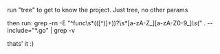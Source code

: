 run "tree" to get to know the project. Just tree, no other params

then run:
grep -rn -E "^func\s*(\([^)]+\))?\s*[a-zA-Z_][a-zA-Z0-9_]*\s*\(" . --include="*.go" | grep -v

thats' it :)

